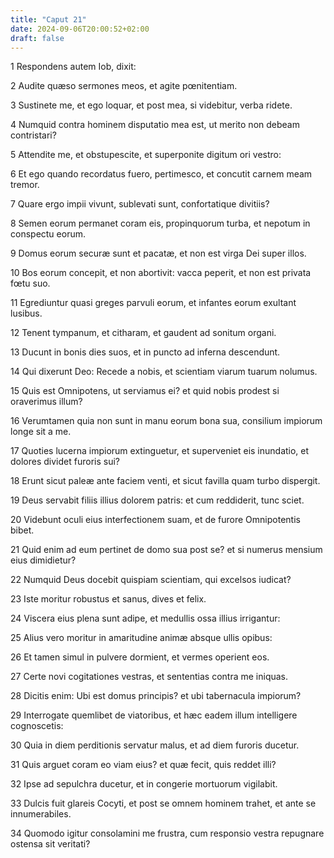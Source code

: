```yaml
---
title: "Caput 21"
date: 2024-09-06T20:00:52+02:00
draft: false
---
```



1 Respondens autem Iob, dixit:

2 Audite quæso sermones meos, et agite pœnitentiam.

3 Sustinete me, et ego loquar, et post mea, si videbitur, verba ridete.

4 Numquid contra hominem disputatio mea est, ut merito non debeam contristari?

5 Attendite me, et obstupescite, et superponite digitum ori vestro:

6 Et ego quando recordatus fuero, pertimesco, et concutit carnem meam tremor.

7 Quare ergo impii vivunt, sublevati sunt, confortatique divitiis?

8 Semen eorum permanet coram eis, propinquorum turba, et nepotum in conspectu eorum.

9 Domus eorum securæ sunt et pacatæ, et non est virga Dei super illos.

10 Bos eorum concepit, et non abortivit: vacca peperit, et non est privata fœtu suo.

11 Egrediuntur quasi greges parvuli eorum, et infantes eorum exultant lusibus.

12 Tenent tympanum, et citharam, et gaudent ad sonitum organi.

13 Ducunt in bonis dies suos, et in puncto ad inferna descendunt.

14 Qui dixerunt Deo: Recede a nobis, et scientiam viarum tuarum nolumus.

15 Quis est Omnipotens, ut serviamus ei? et quid nobis prodest si oraverimus illum?

16 Verumtamen quia non sunt in manu eorum bona sua, consilium impiorum longe sit a me.

17 Quoties lucerna impiorum extinguetur, et superveniet eis inundatio, et dolores dividet furoris sui?

18 Erunt sicut paleæ ante faciem venti, et sicut favilla quam turbo dispergit.

19 Deus servabit filiis illius dolorem patris: et cum reddiderit, tunc sciet.

20 Videbunt oculi eius interfectionem suam, et de furore Omnipotentis bibet.

21 Quid enim ad eum pertinet de domo sua post se? et si numerus mensium eius dimidietur?

22 Numquid Deus docebit quispiam scientiam, qui excelsos iudicat?

23 Iste moritur robustus et sanus, dives et felix.

24 Viscera eius plena sunt adipe, et medullis ossa illius irrigantur:

25 Alius vero moritur in amaritudine animæ absque ullis opibus:

26 Et tamen simul in pulvere dormient, et vermes operient eos.

27 Certe novi cogitationes vestras, et sententias contra me iniquas.

28 Dicitis enim: Ubi est domus principis? et ubi tabernacula impiorum?

29 Interrogate quemlibet de viatoribus, et hæc eadem illum intelligere cognoscetis:

30 Quia in diem perditionis servatur malus, et ad diem furoris ducetur.

31 Quis arguet coram eo viam eius? et quæ fecit, quis reddet illi?

32 Ipse ad sepulchra ducetur, et in congerie mortuorum vigilabit.

33 Dulcis fuit glareis Cocyti, et post se omnem hominem trahet, et ante se innumerabiles.

34 Quomodo igitur consolamini me frustra, cum responsio vestra repugnare ostensa sit veritati?

